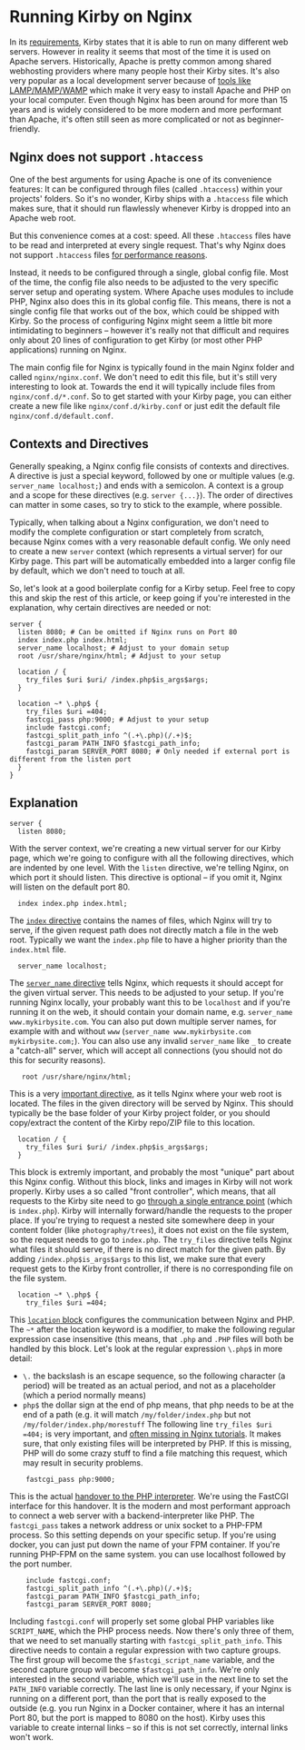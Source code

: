 # Running Kirby on Nginx

In its [requirements](https://getkirby.com/docs/guide/quickstart), Kirby states that it is able to run on many different web servers. However in reality it seems that most of the time it is used on Apache servers. Historically, Apache is pretty common among shared webhosting providers where many people host their Kirby sites. It's also very popular as a local development server because of [tools like LAMP/MAMP/WAMP](https://getkirby.com/docs/cookbook/setup/development-environment) which make it very easy to install Apache and PHP on your local computer. Even though Nginx has been around for more than 15 years and is widely considered to be more modern and more performant than Apache, it's often still seen as more complicated or not as beginner-friendly.

## Nginx does not support `.htaccess`

One of the best arguments for using Apache is one of its convenience features: It can be configured through files (called `.htaccess`) within your projects' folders. So it's no wonder, Kirby ships with a `.htaccess` file which makes sure, that it should run flawlessly whenever Kirby is dropped into an Apache web root.

But this convenience comes at a cost: speed. All these `.htaccess` files have to be read and interpreted at every single request. That's why Nginx does not support `.htaccess` files [for performance reasons](https://www.nginx.com/resources/wiki/start/topics/examples/likeapache-htaccess/).

Instead, it needs to be configured through a single, global config file. Most of the time, the config file also needs to be adjusted to the very specific server setup and operating system. Where Apache uses modules to include PHP, Nginx also does this in its global config file. This means, there is not a single config file that works out of the box, which could be shipped with Kirby. So the process of configuring Nginx might seem a little bit more intimidating to beginners – however it's really not that difficult and requires only about 20 lines of configuration to get Kirby (or most other PHP applications) running on Nginx.

The main config file for Nginx is typically found in the main Nginx folder and called `nginx/nginx.conf`. We don't need to edit this file, but it's still very interesting to look at. Towards the end it will typically include files from `nginx/conf.d/*.conf`. So to get started with your Kirby page, you can either create a new file like `nginx/conf.d/kirby.conf` or just edit the default file `nginx/conf.d/default.conf`.


## Contexts and Directives
Generally speaking, a Nginx config file consists of contexts and directives. A directive is just a special keyword, followed by one or multiple values (e.g. `server_name localhost;`) and ends with a semicolon. A context is a group and a scope for these directives (e.g. `server {...}`). The order of directives can matter in some cases, so try to stick to the example, where possible.

Typically, when talking about a Nginx configuration, we don't need to modify the complete configuration or start completely from scratch, because Nginx comes with a very reasonable default config. We only need to create a new `server` context (which represents a virtual server) for our Kirby page. This part will be automatically embedded into a larger config file by default, which we don't need to touch at all.

So, let's look at a good boilerplate config for a Kirby setup. Feel free to copy this and skip the rest of this article, or keep going if you're interested in the explanation, why certain directives are needed or not:

```nginx
server {
  listen 8080; # Can be omitted if Nginx runs on Port 80
  index index.php index.html;
  server_name localhost; # Adjust to your domain setup
  root /usr/share/nginx/html; # Adjust to your setup

  location / {
    try_files $uri $uri/ /index.php$is_args$args;
  }

  location ~* \.php$ {
    try_files $uri =404;
    fastcgi_pass php:9000; # Adjust to your setup
    include fastcgi.conf;
    fastcgi_split_path_info ^(.+\.php)(/.+)$;
    fastcgi_param PATH_INFO $fastcgi_path_info;
    fastcgi_param SERVER_PORT 8080; # Only needed if external port is different from the listen port
  }
}
```

## Explanation

```
server {
  listen 8080;
```
With the server context, we're creating a new virtual server for our Kirby page, which we're going to configure with all the following directives, which are indented by one level. With the `listen` directive, we're telling Nginx, on which port it should listen. This directive is optional – if you omit it, Nginx will listen on the default port 80.

```
  index index.php index.html;
```

The [`index` directive](http://nginx.org/en/docs/http/ngx_http_index_module.html) contains the names of files, which Nginx will try to serve, if the given request path does not directly match a file in the web root. Typically we want the `index.php` file to have a higher priority than the `index.html` file.

```
  server_name localhost;
```

The [`server_name` directive](http://nginx.org/en/docs/http/ngx_http_core_module.html#server_name) tells Nginx, which requests it should accept for the given virtual server. This needs to be adjusted to your setup. If you're running Nginx locally, your probably want this to be `localhost` and if you're running it on the web, it should contain your domain name, e.g. `server_name www.mykirbysite.com`. You can also put down multiple server names, for example with and without `www` (`server_name www.mykirbysite.com mykirbysite.com;`). You can also use any invalid `server_name` like `_` to create a "catch-all" server, which will accept all connections (you should not do this for security reasons).


```
   root /usr/share/nginx/html;
```

This is a very [important directive](http://nginx.org/en/docs/http/ngx_http_core_module.html#root), as it tells Nginx where your web root is located. The files in the given directory will be served by Nginx. This should typically be the base folder of your Kirby project folder, or you should copy/extract the content of the Kirby repo/ZIP file to this location.

```
  location / {
    try_files $uri $uri/ /index.php$is_args$args;
  }
```

This block is extremly important, and probably the most "unique" part about this Nginx config. Without this block, links and images in Kirby will not work properly. Kirby uses a so called "front controller", which means, that all requests to the Kirby site need to go [through a single entrance point](https://www.nginx.com/resources/wiki/start/topics/tutorials/config_pitfalls/#front-controller-pattern-web-apps) (which is `index.php`). Kirby will internally forward/handle the requests to the proper place. If you're trying to request a nested site somewhere deep in your content folder (like `photography/trees`), it does not exist on the file system, so the request needs to go to `index.php`. The `try_files` directive tells Nginx what files it should serve, if there is no direct match for the given path. By adding `/index.php$is_args$args` to this list, we make sure that every request gets to the Kirby front controller, if there is no corresponding file on the file system.


```
  location ~* \.php$ {
    try_files $uri =404;
```

This [`location` block](http://nginx.org/en/docs/http/ngx_http_core_module.html#location) configures the communication between Nginx and PHP. The `~*` after the location keyword is a modifier, to make the following regular expression case insensitive (this means, that `.php` and `.PHP` files will both be handled by this block. Let's look at the regular expression `\.php$` in more detail:
- `\.` the backslash is an escape sequence, so the following character (a period) will be treated as an actual period, and not as a placeholder (which a period normally means)
- `php$` the dollar sign at the end of php means, that php needs to be at the end of a path (e.g. it will match `/my/folder/index.php` but not `/my/folder/index.php/morestuff`
The following line `try_files $uri =404;` is very important, and [often missing in Nginx tutorials](https://www.nginx.com/resources/wiki/start/topics/tutorials/config_pitfalls/#check-if-file-exists). It makes sure, that only existing files will be interpreted by PHP. If this is missing, PHP will do some crazy stuff to find a file matching this request, which may result in security problems.


```
    fastcgi_pass php:9000;
```

This is the actual [handover to the PHP interpreter](http://nginx.org/en/docs/http/ngx_http_fastcgi_module.html#fastcgi_pass). We're using the FastCGI interface for this handover. It is the modern and most performant approach to connect a web server with a backend-interpreter like PHP. The `fastcgi_pass` takes a network address or unix socket to a PHP-FPM process. So this setting depends on your specific setup. If you're using docker, you can just put down the name of your FPM container. If you're running PHP-FPM on the same system. you can use localhost followed by the port number.


```
    include fastcgi.conf;
    fastcgi_split_path_info ^(.+\.php)(/.+)$;
    fastcgi_param PATH_INFO $fastcgi_path_info;
    fastcgi_param SERVER_PORT 8080;
```

Including `fastcgi.conf` will properly set some global PHP variables like `SCRIPT_NAME`, which the PHP process needs. Now there's only three of them, that we need to set manually starting with `fastcgi_split_path_info`. This directive needs to contain a regular expression with two capture groups. The first group will become the `$fastcgi_script_name` variable, and the second capture group will become `$fastcgi_path_info`. We're only interested in the second variable, which we'll use in the next line to set the `PATH_INFO` variable correctly. The last line is only necessary, if your Nginx is running on a different port, than the port that is really exposed to the outside (e.g. you run Nginx in a Docker container, where it has an internal Port 80, but the port is mapped to 8080 on the host). Kirby uses this variable to create internal links – so if this is not set correctly, internal links won't work.
